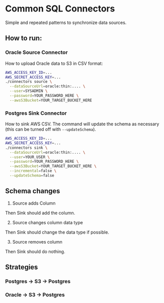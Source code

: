 # Common SQL Connectors

Simple and repeated patterns to synchronize data sources.

## How to run:

### Oracle Source Connector

How to upload Oracle data to S3 in CSV format:

```bash
AWS_ACCESS_KEY_ID=...
AWS_SECRET_ACCESS_KEY=...
./connectors source \
  --dataSourceUrl=oracle:thin:.... \
  --user=SYSADMIN \
  --password=YOUR_PASSWORD_HERE \
  --awsS3Bucket=YOUR_TARGET_BUCKET_HERE
```

### Postgres Sink Connector

How to sink AWS CSV. The command will update the schema as necessary (this can be turned off with `--updateSchema`).


```bash
AWS_ACCESS_KEY_ID=...
AWS_SECRET_ACCESS_KEY=...
./connectors sink \
  --dataSourceUrl=oracle:thin:.... \
  --user=YOUR_USER \
  --password=YOUR_PASSWORD_HERE \
  --awsS3Bucket=YOUR_TARGET_BUCKET_HERE \
  --incremental=false \
  --updateSchema=false
```

## Schema changes

1. Source adds Column

Then Sink should add the column.

2. Source changes column data type

Then Sink should change the data type if possible.

3. Source removes column

Then Sink should do nothing.

## Strategies

### Postgres -> S3 -> Postgres


### Oracle -> S3 -> Postgres